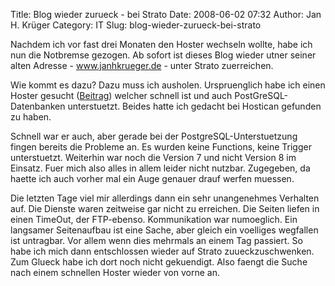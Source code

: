 Title: Blog wieder zurueck - bei Strato
Date: 2008-06-02 07:32
Author: Jan H. Krüger
Category: IT
Slug: blog-wieder-zurueck-bei-strato

Nachdem ich vor fast drei Monaten den Hoster wechseln wollte, habe ich
nun die Notbremse gezogen. Ab sofort ist dieses Blog wieder utner seiner
alten Adresse - www.janhkrueger.de - unter Strato zuerreichen.  
  
Wie kommt es dazu? Dazu muss ich ausholen. Urspruenglich habe ich einen
Hoster gesucht ([Beitrag][]) welcher schnell ist und auch
PostGreSQL-Datenbanken unterstuetzt. Beides hatte ich gedacht bei
Hostican gefunden zu haben.  
  
Schnell war er auch, aber gerade bei der PostgreSQL-Unterstuetzung
fingen bereits die Probleme an. Es wurden keine Functions, keine Trigger
unterstuetzt. Weiterhin war noch die Version 7 und nicht Version 8 im
Einsatz. Fuer mich also alles in allem leider nicht nutzbar. Zugegeben,
da haette ich auch vorher mal ein Auge genauer drauf werfen muessen.  
  
Die letzten Tage viel mir allerdings dann ein sehr unangenehmes
Verhalten auf. Die Dienste waren zeitweise gar nicht zu erreichen. Die
Seiten liefen in einen TimeOut, der FTP-ebenso. Kommunikation war
numoeglich. Ein langsamer Seitenaufbau ist eine Sache, aber gleich ein
voelliges wegfallen ist untragbar. Vor allem wenn dies mehrmals an einem
Tag passiert. So habe ich mich dann entschlossen wieder auf Strato
zuueckzuschwenken. Zum Glueck habe ich dort noch nicht gekuendigt. Also
faengt die Suche nach einem schnellen Hoster wieder von vorne an.

  [Beitrag]: http://www.janhkrueger.de/blog/2008/03/27/umzug/
